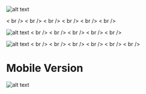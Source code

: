 ![alt text](https://github.com/kuldeepsaini2003s/Building-Video-Streaming-platform-YouTube-from-Scratch/blob/main/src/Images/fornt-1.png?raw=true)

< br />
< br />
< br />
< br />
< br />
< br />

![alt text](https://github.com/kuldeepsaini2003s/Building-Video-Streaming-platform-YouTube-from-Scratch/blob/main/src/Images/front-2.png?raw=true)
< br />
< br />
< br />
< br />
< br />

![alt text](https://github.com/kuldeepsaini2003s/Building-Video-Streaming-platform-YouTube-from-Scratch/blob/main/src/Images/front-3.png?raw=true)
< br />
< br />
< br />
< br />
< br />
< br />

# Mobile Version
![alt text](https://github.com/kuldeepsaini2003s/Building-Video-Streaming-platform-YouTube-from-Scratch/blob/main/src/Images/mobile.png?raw=true)




